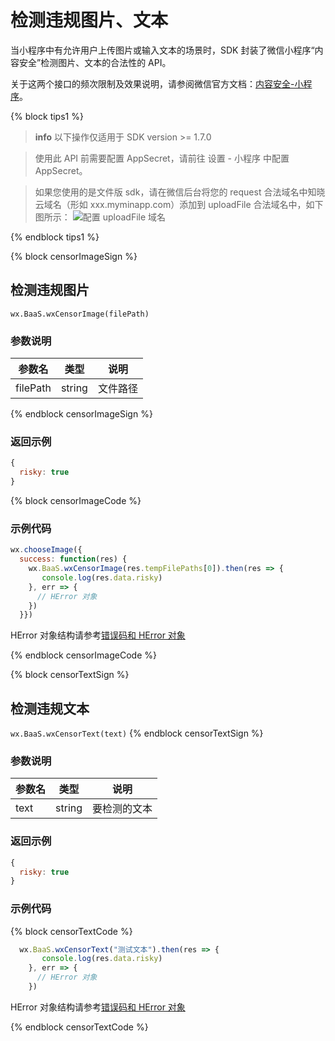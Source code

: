 # 检测违规图片、文本

当小程序中有允许用户上传图片或输入文本的场景时，SDK 封装了微信小程序“内容安全”检测图片、文本的合法性的 API。

关于这两个接口的频次限制及效果说明，请参阅微信官方文档：[内容安全-小程序](https://developers.weixin.qq.com/miniprogram/dev/api/imgSecCheck.html)。

{% block tips1 %}

> **info**
> 以下操作仅适用于 SDK version >= 1.7.0

> 使用此 API 前需要配置 AppSecret，请前往 设置 - 小程序 中配置 AppSecret。

> 如果您使用的是文件版 sdk，请在微信后台将您的 request 合法域名中知晓云域名（形如 xxx.myminapp.com）添加到 uploadFile 合法域名中，如下图所示：
> ![配置 uploadFile 域名](https://s3.cn-north-1.amazonaws.com.cn/sso-media/baas/request-domain.png)

{% endblock tips1 %}

{% block censorImageSign %}

## 检测违规图片

`wx.BaaS.wxCensorImage(filePath)`

### 参数说明

| 参数名   | 类型   | 说明     |
|----------|--------|----------|
| filePath | string | 文件路径 |

{% endblock censorImageSign %}

### 返回示例

```javascript
{
  risky: true
}
```

{% block censorImageCode %}

### 示例代码
```javascript
wx.chooseImage({
  success: function(res) {
    wx.BaaS.wxCensorImage(res.tempFilePaths[0]).then(res => {
       console.log(res.data.risky)
    }, err => {
      // HError 对象
    })
  }})
```

HError 对象结构请参考[错误码和 HError 对象](./error-code.md)

{% endblock censorImageCode %}

{% block censorTextSign %}

## 检测违规文本

`wx.BaaS.wxCensorText(text)`
{% endblock censorTextSign %}

### 参数说明

| 参数名   | 类型   | 说明     |
|----------|--------|----------|
| text | string | 要检测的文本 |

### 返回示例

```javascript
{
  risky: true
}
```
### 示例代码

{% block censorTextCode %}

```javascript
  wx.BaaS.wxCensorText("测试文本").then(res => {
       console.log(res.data.risky)
    }, err => {
      // HError 对象
    })
```

HError 对象结构请参考[错误码和 HError 对象](./error-code.md)

{% endblock censorTextCode %}
